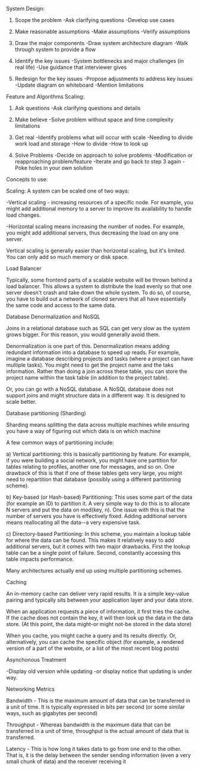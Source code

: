 System Design:
1) Scope the problem
  -Ask clarifying questions
  -Develop use cases

2) Make reasonable assumptions
  -Make assumptions
  -Verify assumptions

3) Draw the major components
  -Draw system architecture diagram
  -Walk through system to provide a flow

4) Identify the key issues
  -System bottlenecks and major challenges (in real life)
  -Use guidance that interviewer gives

5) Redesign for the key issues
  -Propose adjustments to address key issues
  -Update diagram on whiteboard
  -Mention limitations

Feature and Algorithms Scaling:
1) Ask questions
  -Ask clarifying questions and details

2) Make believe
  -Solve problem without space and time complexity limitations

3) Get real
  -Identify problems what will occur with scale
  -Needing to divide work load and storage
    -How to divide
    -How to look up

4) Solve Problems
  -Decide on approach to solve problems
    -Modification or reapproaching problem/feature
  -Iterate and go back to step 3 again
  -Poke holes in your own solution

Concepts to use:

Scaling: A system can be scaled one of two ways:

-Vertical scaling - increasing resources of a specific node. For example, you might add additional memory to a server to improve its availability to handle load changes.

-Horizontal scaling means increasing the number of nodes. For example, you might add additional servers, thus decreasing the load on any one server.

Vertical scaling is generally easier than horizontal scaling, but it's limited. You can only add so much memory or disk space.

Load Balancer

Typically, some frontend parts of a scalable website will be thrown behind a load balancer.
This allows a system to distribute the load evenly so that one server doesn't crash and take down
the whole system. To do so, of course, you have to build out a network of cloned servers that all have essentially the same code and access to the same data.

Database Denormalization and NoSQL

Joins in a relational database such as SQL can get very slow as the system grows bigger. For this reason, you would generally avoid them.

Denormalization is one part of this. Denormalization means adding redundant information into a database to speed up reads. For example, imagine a database describing projects and tasks (where a project can have multiple tasks). You might need to get the project name and the taks information. Rather than doing a join across these table, you can store the project name within the task table (in addition to the project table).

Or, you can go with a NoSQL database. A NoSQL database does not support joins and might structure data in a different way. It is designed to scale better.

Database partitioning (Sharding)

Sharding means splitting the data across multiple machines while ensuring you have a way of figuring out which data is on which machine

A few common ways of partitioning include:

a) Vertical partitioning: this is basically partitioning by feature. For example, if you were building a social network, you might have one partition for tables relating to profiles, another one for messages, and so on. One drawback of this is that if one of these tables gets very large, you might need to repartition that database (possibly using a different partitioning scheme).

b) Key-based (or Hash-based) Parititioning: This uses some part of the data (for example an ID) to partition it. A very simple way to do this is to allocate N servers and put the data on mod(key, n). One issue with this is that the number of servers you have is effectively fixed. Adding additional servers means reallocating all the data--a very expensive task.

c) Directory-based Partitioning: In this scheme, you maintain a lookup table for where the data can be found. This makes it relatively easy to add additional servers, but it comes with two major drawbacks. First the lookup table can be a single point of failure. Second, constantly accessing this table impacts performance.

Many architectures actually end up using multiple partitioning schemes.

Caching

An in-memory cache can deliver very rapid results. It is a simple key-value pairing and typically sits between your application layer and your data store.

When an application requests a piece of information, it first tries the cache. If the cache does not contain the key, it will then look up the data in the data store. (At this point, the data might-or might not-be stored in the data store)

When you cache, you might cache a query and its results directly. Or, alternatively, you can cache the specific object (for example, a rendered version of a part of the website, or a list of the most recent blog posts)

Asynchonous Treatment

-Display old version while updating
-or display notice that updating is under way.

Networking Metrics

Bandwidth - This is the maximum amount of data that can be transferred in a unit of time.
It is typically expressed in bits per second (or some similar ways, such as gigabytes per second)

Throughput - Whereas bandwidth is the maximum data that can be transferred in a unit of time,
throughput is the actual amount of data that is transferred.

Latency - This is how long it takes data to go from one end to the other. That is, it is the delay
between the sender sending information (even a very small chunk of data) and the receiver receiving it
